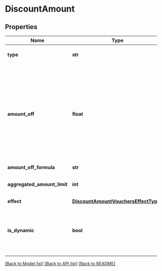 # DiscountAmount


## Properties
Name | Type | Description | Notes
------------ | ------------- | ------------- | -------------
**type** | **str** | Defines the type of the voucher. | [default to 'AMOUNT']
**amount_off** | **float** | Amount taken off the subtotal of a price. Value is multiplied by 100 to precisely represent 2 decimal places. For example, a $10 discount is written as 1000. | 
**amount_off_formula** | **str** |  | [optional] 
**aggregated_amount_limit** | **int** | Maximum discount amount per order. | [optional] 
**effect** | [**DiscountAmountVouchersEffectTypes**](DiscountAmountVouchersEffectTypes.md) |  | [optional] 
**is_dynamic** | **bool** | Flag indicating whether the discount was calculated using a formula. | [optional] 

[[Back to Model list]](../README.md#documentation-for-models) [[Back to API list]](../README.md#documentation-for-api-endpoints) [[Back to README]](../README.md)


